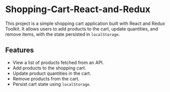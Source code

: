 # Shopping-Cart-React-and-Redux
This project is a simple shopping cart application built with React and Redux Toolkit. It allows users to add products to the cart, update quantities, and remove items, with the state persisted in `localStorage`.

## Features

- View a list of products fetched from an API.
- Add products to the shopping cart.
- Update product quantities in the cart.
- Remove products from the cart.
- Persist cart state using `localStorage`.
